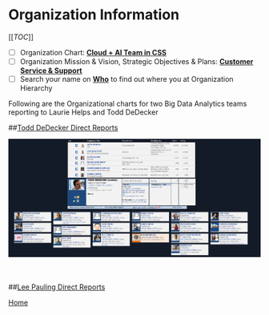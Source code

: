 # Organization Information
[[_TOC_]]  
- [ ]   Organization Chart:  [**Cloud + AI Team in CSS**](https://microsoft.sharepoint.com/teams/CA)
- [ ]   Organization Mission & Vision, Strategic Objectives & Plans:  [**Customer Service & Support**](https://microsoft.sharepoint.com/teams/CSS/SitePages/About-CSS.aspx)
- [ ]   Search your name on [**Who**](http://who) to find out where you at Organization Hierarchy

Following are the Organizational charts for two Big Data Analytics teams reporting to Laurie Helps and Todd DeDecker

##[Todd DeDecker Direct Reports](http://who/is/toddde)
<br/>


![Todd-Org.png](/.attachments/Todd-Org-47e43c7e-1587-4ad5-b7de-dd671e1688fc.png)
<br/><br/><br/>

##[Lee Pauling Direct Reports](http://who/is/lepaulin)<br/>



[Home](https://dev.azure.com/Supportability/Big%20Data/_wiki/wikis/Big-Data.wiki/24057/Getting-Started)